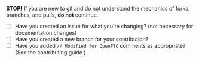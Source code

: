__STOP!__  If you are new to git and do not understand the mechanics of forks, branches, and pulls, __do not__ continue.

- [ ] Have you created an issue for what you're changing? (not necessary for documentation changes)
- [ ] Have you created a new branch for your contribution?
- [ ] Have you added `// Modified for OpenFTC` comments as appropriate? (See the contributing guide.)
